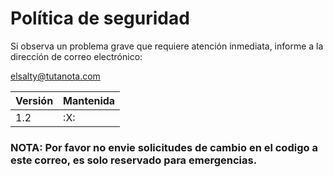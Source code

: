 #  Política de seguridad

Si observa un problema grave que requiere atención inmediata, informe a la dirección de correo electrónico:

elsalty@tutanota.com

| Versión | Mantenida         |
| ------- | ------------------ |
| 1.2   | :X: |

### NOTA: Por favor no envie solicitudes de cambio en el codigo a este correo, es solo reservado para emergencias.

